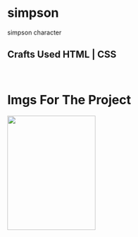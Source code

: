 # simpson
simpson character

## Crafts Used HTML | CSS 

<br />


# Imgs For The Project 

<img height="260em" width="200em" src="https://github.com/Omsamiir/Random-Projects/blob/main/11-simpson/imgs/20220202_201715.jpg" />

